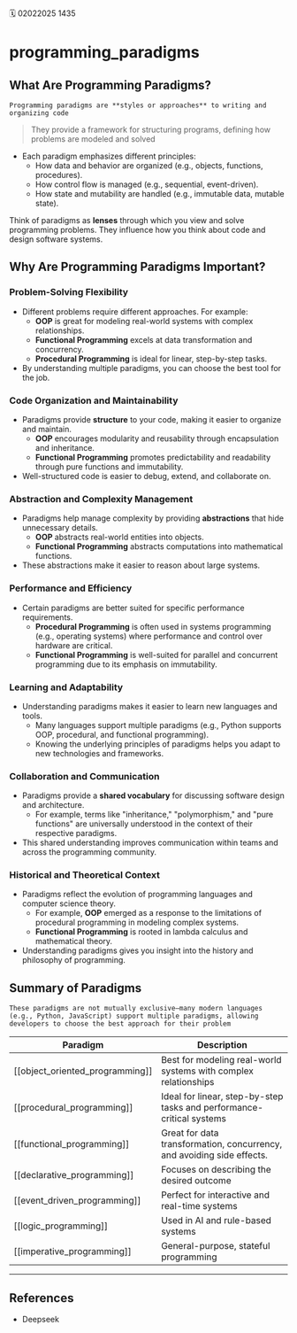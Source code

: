 🗓️ 02022025 1435

# programming_paradigms

## What Are Programming Paradigms?

```ad-info
Programming paradigms are **styles or approaches** to writing and organizing code
```
> They provide a framework for structuring programs, defining how problems are modeled and solved

- Each paradigm emphasizes different principles:
	- How data and behavior are organized (e.g., objects, functions, procedures).
	- How control flow is managed (e.g., sequential, event-driven).
	- How state and mutability are handled (e.g., immutable data, mutable state).
    

Think of paradigms as **lenses** through which you view and solve programming problems. They influence how you think about code and design software systems.

## Why Are Programming Paradigms Important?

###  Problem-Solving Flexibility

- Different problems require different approaches. For example:
    - **OOP** is great for modeling real-world systems with complex relationships.
    - **Functional Programming** excels at data transformation and concurrency.
    - **Procedural Programming** is ideal for linear, step-by-step tasks.
- By understanding multiple paradigms, you can choose the best tool for the job.
    
### Code Organization and Maintainability
- Paradigms provide **structure** to your code, making it easier to organize and maintain.
    - **OOP** encourages modularity and reusability through encapsulation and inheritance.
    - **Functional Programming** promotes predictability and readability through pure functions and immutability.
- Well-structured code is easier to debug, extend, and collaborate on.
    
### Abstraction and Complexity Management
- Paradigms help manage complexity by providing **abstractions** that hide unnecessary details.
    - **OOP** abstracts real-world entities into objects.
    - **Functional Programming** abstracts computations into mathematical functions.
- These abstractions make it easier to reason about large systems.
   
### Performance and Efficiency
- Certain paradigms are better suited for specific performance requirements.
    - **Procedural Programming** is often used in systems programming (e.g., operating systems) where performance and control over hardware are critical.
    - **Functional Programming** is well-suited for parallel and concurrent programming due to its emphasis on immutability.

### Learning and Adaptability
- Understanding paradigms makes it easier to learn new languages and tools.
    - Many languages support multiple paradigms (e.g., Python supports OOP, procedural, and functional programming).
    - Knowing the underlying principles of paradigms helps you adapt to new technologies and frameworks.
       
### Collaboration and Communication
- Paradigms provide a **shared vocabulary** for discussing software design and architecture.
    - For example, terms like "inheritance," "polymorphism," and "pure functions" are universally understood in the context of their respective paradigms.
- This shared understanding improves communication within teams and across the programming community.

### Historical and Theoretical Context
- Paradigms reflect the evolution of programming languages and computer science theory.
    - For example, **OOP** emerged as a response to the limitations of procedural programming in modeling complex systems.
    - **Functional Programming** is rooted in lambda calculus and mathematical theory.
- Understanding paradigms gives you insight into the history and philosophy of programming.

  
## Summary of Paradigms
```ad-note
These paradigms are not mutually exclusive—many modern languages (e.g., Python, JavaScript) support multiple paradigms, allowing developers to choose the best approach for their problem
```
 
| Paradigm                        | Description                                                            |
| ------------------------------- | ---------------------------------------------------------------------- |
| [[object_oriented_programming]] | Best for modeling real-world systems with complex relationships        |
| [[procedural_programming]]      | Ideal for linear, step-by-step tasks and performance-critical systems  |
| [[functional_programming]]      | Great for data transformation, concurrency, and avoiding side effects. |
| [[declarative_programming]]     | Focuses on describing the desired outcome                              |
| [[event_driven_programming]]    | Perfect for interactive and real-time systems                          |
| [[logic_programming]]           | Used in AI and rule-based systems                                      |
| [[imperative_programming]]      | General-purpose, stateful programming                                  |

---

## References
- Deepseek